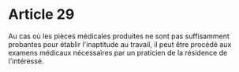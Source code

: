 # Article 29

Au cas où les pièces médicales produites ne sont pas suffisamment probantes pour établir l'inaptitude au travail, il peut être procédé aux examens médicaux nécessaires par un praticien de la résidence de l'intéressé.
